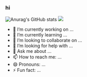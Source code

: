 ### hi

![Anurag's GitHub stats](https://github-readme-stats.vercel.app/api?username=ethanwchen&theme=dark&show_icons=true)
![](https://komarev.com/ghpvc/?username=ethanwchen)

- 🔭 I’m currently working on ...
- 🌱 I’m currently learning ...
- 👯 I’m looking to collaborate on ...
- 🤔 I’m looking for help with ...
- 💬 Ask me about ...
- 📫 How to reach me: ...
- 😄 Pronouns: ...
- ⚡ Fun fact: ...
